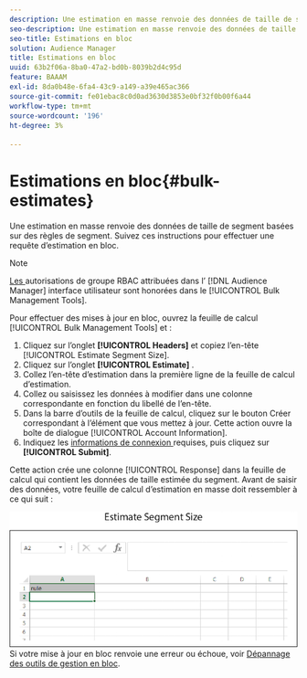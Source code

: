 ```yaml
---
description: Une estimation en masse renvoie des données de taille de segment basées sur des règles de segment. Suivez ces instructions pour effectuer une requête d’estimation en bloc.
seo-description: Une estimation en masse renvoie des données de taille de segment basées sur des règles de segment. Suivez ces instructions pour effectuer une requête d’estimation en bloc.
seo-title: Estimations en bloc
solution: Audience Manager
title: Estimations en bloc
uuid: 63b2f06a-8ba0-47a2-bd0b-8039b2d4c95d
feature: BAAAM
exl-id: 8da0b48e-6fa4-43c9-a149-a39e465ac366
source-git-commit: fe01ebac8c0d0ad3630d3853e0bf32f0b00f6a44
workflow-type: tm+mt
source-wordcount: '196'
ht-degree: 3%

---
```


# Estimations en bloc{#bulk-estimates}

Une estimation en masse renvoie des données de taille de segment basées sur des règles de segment. Suivez ces instructions pour effectuer une requête d’estimation en bloc.

<!-- 

t_bulk_estimates.xml

 -->

>[!NOTE]
>
>[Les ](../../features/administration/administration-overview.md) autorisations de groupe RBAC attribuées dans l’ [!DNL Audience Manager] interface utilisateur sont honorées dans le  [!UICONTROL Bulk Management Tools].

Pour effectuer des mises à jour en bloc, ouvrez la feuille de calcul [!UICONTROL Bulk Management Tools] et :

1. Cliquez sur l’onglet **[!UICONTROL Headers]** et copiez l’en-tête [!UICONTROL Estimate Segment Size].
2. Cliquez sur l’onglet **[!UICONTROL Estimate]** .
3. Collez l’en-tête d’estimation dans la première ligne de la feuille de calcul d’estimation.
4. Collez ou saisissez les données à modifier dans une colonne correspondante en fonction du libellé de l’en-tête.
5. Dans la barre d’outils de la feuille de calcul, cliquez sur le bouton Créer correspondant à l’élément que vous mettez à jour.
Cette action ouvre la boîte de dialogue [!UICONTROL Account Information].
6. Indiquez les [informations de connexion ](../../reference/bulk-management-tools/bulk-management-intro.md#auth-reqs) requises, puis cliquez sur **[!UICONTROL Submit]**.

Cette action crée une colonne [!UICONTROL Response] dans la feuille de calcul qui contient les données de taille estimée du segment. Avant de saisir des données, votre feuille de calcul d’estimation en masse doit ressembler à ce qui suit :

![](assets/estimate.png)
Si votre mise à jour en bloc renvoie une erreur ou échoue, voir  [Dépannage des outils de gestion en bloc](../../reference/bulk-management-tools/bulk-troubleshooting.md).
